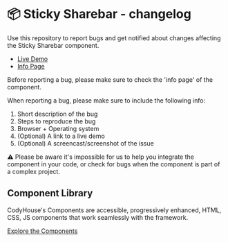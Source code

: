 # 📦 Sticky Sharebar - changelog

Use this repository to report bugs and get notified about changes affecting the Sticky Sharebar component.

- [Live Demo](https://codyhouse.co/ds/components/app/sticky-sharebar)
- [Info Page](https://codyhouse.co/ds/components/info/sticky-sharebar)

Before reporting a bug, please make sure to check the 'info page' of the component. 

When reporting a bug, please make sure to include the following info:

1. Short description of the bug
2. Steps to reproduce the bug
3. Browser + Operating system
4. (Optional) A link to a live demo
5. (Optional) A screencast/screenshot of the issue

⚠️ Please be aware it's impossible for us to help you integrate the component in your code, or check for bugs when the component is part of a complex project.

## Component Library

CodyHouse's Components are accessible, progressively enhanced, HTML, CSS, JS components that work seamlessly with the framework.

[Explore the Components](https://codyhouse.co/ds/components)
